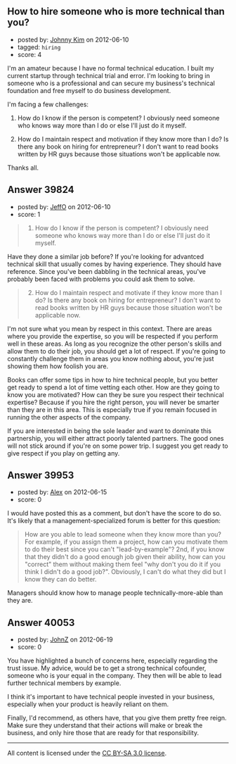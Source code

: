 ## How to hire someone who is more technical than you?

- posted by: [Johnny Kim](https://stackexchange.com/users/-1/18334-johnny-kim) on 2012-06-10
- tagged: `hiring`
- score: 4

I'm an amateur because I have no formal technical education. I built my current startup through technical trial and error. I'm looking to bring in someone who is a professional and can secure my business's technical foundation and free myself to do business development.

I'm facing a few challenges:

1. How do I know if the person is competent? I obviously need someone who knows way more than I do or else I'll just do it myself. 

2. How do I maintain respect and motivation if they know more than I do? Is there any book on hiring for entrepreneur? I don't want to read books written by HR guys because those situations won't be applicable now.


Thanks all.


## Answer 39824

- posted by: [JeffO](https://stackexchange.com/users/-1/1796-jeffo) on 2012-06-10
- score: 1

> 1. How do I know if the person is competent? I obviously need someone who knows way more than I do or else I'll just do it myself.

 Have they done a similar job before? If you're looking for advantced technical skill that usually comes by having experience. They should have reference. Since you've been dabbling in the technical areas, you've probably been faced with problems you could ask them to solve.

> 2. How do I maintain respect and motivate if they know more than I do? Is there any book on hiring for entrepreneur? I don't want to read
> books written by HR guys because those situation won't be applicable
> now.

I'm not sure what you mean by respect in this context. There are areas where you provide the expertise, so you will be respected if you perform well in these areas. As long as you recognize the other person's skills and allow them to do their job, you should get a lot of respect. If you're going to constantly challenge them in areas you know nothing about, you're just showing them how foolish you are. 

Books can offer some tips in how to hire technical people, but you better get ready to spend a lot of time vetting each other. How are they going to know you are motivated? How can they be sure you respect their technical expertise? Because if you hire the right person, you will never be smarter than they are in this area. This is especially true if you remain focused in running the other aspects of the company.

If you are interested in being the sole leader and want to dominate this partnership, you will either attract poorly talented partners. The good ones will not stick around if you're on some power trip. I suggest you get ready to give respect if you play on getting any.


## Answer 39953

- posted by: [Alex](https://stackexchange.com/users/-1/17513-alex) on 2012-06-15
- score: 0

I would have posted this as a comment, but don't have the score to do so.
It's likely that a management-specialized forum is better for this question:

> How are you able to lead someone when they know more than you? For
> example, if you assign them a project, how can you motivate them to do
> their best since you can't "lead-by-example"? 2nd, if you know that
> they didn't do a good enough job given their ability, how can you
> "correct" them without making them feel "why don't you do it if you
> think I didn't do a good job?". Obviously, I can't do what they did
> but I know they can do better.

Managers should know how to manage people technically-more-able than they are.


## Answer 40053

- posted by: [JohnZ](https://stackexchange.com/users/-1/18439-johnz) on 2012-06-19
- score: 0

You have highlighted a bunch of concerns here, especially regarding the trust issue.  My advice, would be to get a strong technical cofounder, someone who is your equal in the company.  They then will be able to lead further technical members by example.

I think it's important to have technical people invested in your business, especially when your product is heavily reliant on them.  

Finally, I'd recommend, as others have, that you give them pretty free reign.  Make sure they understand that their actions will make or break the business, and only hire those that are ready for that responsibility.



---

All content is licensed under the [CC BY-SA 3.0 license](https://creativecommons.org/licenses/by-sa/3.0/).
